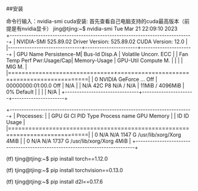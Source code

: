 ##安装

命令行输入：nvidia-smi
cuda安装:
    首先查看自己电脑支持的cuda最高版本（前提是有nvidia显卡）
jing@tjing:~$ nvidia-smi
Tue Mar 21 22:09:10 2023       
+-----------------------------------------------------------------------------+
| NVIDIA-SMI 525.89.02    Driver Version: 525.89.02    CUDA Version: 12.0     |
|-------------------------------+----------------------+----------------------+
| GPU  Name        Persistence-M| Bus-Id        Disp.A | Volatile Uncorr. ECC |
| Fan  Temp  Perf  Pwr:Usage/Cap|         Memory-Usage | GPU-Util  Compute M. |
|                               |                      |               MIG M. |
|===============================+======================+======================|
|   0  NVIDIA GeForce ...  Off  | 00000000:01:00.0 Off |                  N/A |
| N/A   42C    P8    N/A /  N/A |     11MiB /  4096MiB |      0%      Default |
|                               |                      |                  N/A |
+-------------------------------+----------------------+----------------------+
                                                                               
+-----------------------------------------------------------------------------+
| Processes:                                                                  |
|  GPU   GI   CI        PID   Type   Process name                  GPU Memory |
|        ID   ID                                                   Usage      |
|=============================================================================|
|    0   N/A  N/A      1147      G   /usr/lib/xorg/Xorg                  4MiB |
|    0   N/A  N/A      1737      G   /usr/lib/xorg/Xorg                  4MiB |
+-----------------------------------------------------------------------------+

(tf) tjing@tjing:~$ pip install torch==1.12.0

(tf) tjing@tjing:~$ pip install torchvision==0.13.0

(tf) tjing@tjing:~$ pip install d2l==0.17.6
